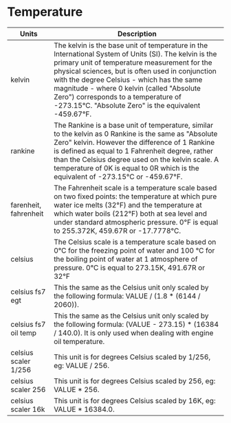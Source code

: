 # Temperature

| Units | Description |
| --- | --- |
| kelvin | The kelvin is the base unit of temperature in the International System of Units (SI). The kelvin is the primary unit of temperature measurement for the physical sciences, but is often used in conjunction with the degree Celsius - which has the same magnitude - where 0 kelvin (called "Absolute Zero") corresponds to a temperature of -273.15°C. "Absolute Zero" is the equivalent -459.67°F. |
| rankine | The Rankine is a base unit of temperature, similar to the kelvin as 0 Rankine is the same as "Absolute Zero" kelvin. However the difference of 1 Rankine is defined as equal to 1 Fahrenheit degree, rather than the Celsius degree used on the kelvin scale. A temperature of 0K is equal to 0R which is the equivalent of -273.15°C or -459.67°F. |
| farenheit, fahrenheit | The Fahrenheit scale is a temperature scale based on two fixed points: the temperature at which pure water ice melts (32°F) and the temperature at which water boils (212°F) both at sea level and under standard atmospheric pressure. 0°F is equal to 255.372K, 459.67R or -17.7778°C. |
| celsius | The Celsius scale is a temperature scale based on 0°C for the freezing point of water and 100 °C for the boiling point of water at 1 atmosphere of pressure. 0°C is equal to 273.15K, 491.67R or 32°F |
| celsius fs7 egt | This the same as the Celsius unit only scaled by the following formula: VALUE / (1.8 * (6144 / 2060)). |
| celsius fs7 oil temp | This the same as the Celsius unit only scaled by the following formula: (VALUE - 273.15) * (16384 / 140.0). It is only used when dealing with engine oil temperature. |
| celsius scaler 1/256 | This unit is for degrees Celsius scaled by 1/256, eg: VALUE / 256. |
| celsius scaler 256 | This unit is for degrees Celsius scaled by 256, eg: VALUE * 256. |
| celsius scaler 16k | This unit is for degrees Celsius scaled by 16K, eg: VALUE * 16384.0. |